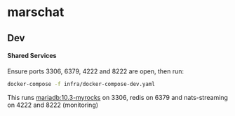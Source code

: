 # marschat

## Dev
#### Shared Services
Ensure ports 3306, 6379, 4222 and 8222 are open, then run:
```bash
docker-compose -f infra/docker-compose-dev.yaml
```
This runs [mariadb:10.3-myrocks](https://quay.io/ahappypie/mariadb:10.3-myrocks) on 3306, redis on 6379 and nats-streaming on 4222 and 8222 (monitoring)